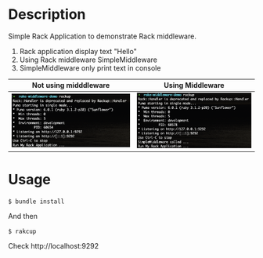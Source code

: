# Description

Simple Rack Application to demonstrate Rack middleware.

1. Rack application display text "Hello"
2. Using Rack middleware SimpleMiddleware
3. SimpleMiddleware only print text in console

| Not using midddleware | Using Middleware |
| --------------------- | ---------------- |
| ![](without_middleware.png)| ![](with_middleware.png) |

# Usage

    $ bundle install

And then

    $ rakcup

Check http://localhost:9292
